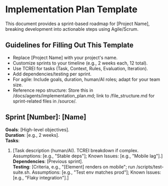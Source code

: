 # Implementation Plan Template

This document provides a sprint-based roadmap for [Project Name], breaking development into actionable steps using Agile/Scrum.

## Guidelines for Filling Out This Template
- Replace [Project Name] with your project's name.
- Customize sprints to your timeline (e.g., 2 weeks each, 12 total).
- Use TCREI for tasks (Task, Context, Rules, Evaluation, Iteration).
- Add dependencies/testing per sprint.
- For agile: Include goals, duration, human/AI roles; adapt for your team size.
- Reference repo structure: Store this in /docs/agents/implementation_plan.md; link to /file_structure.md for sprint-related files in /source/.

## Sprint [Number]: [Name]
**Goals**: [High-level objectives].  
**Duration**: [e.g., 2 weeks].  
**Tasks**:  
1. [Task description (human/AI). TCREI breakdown if complex. Assumptions: [e.g., "Stable deps"]; Known Issues: [e.g., "Mobile lag"].]  
**Dependencies**: [Previous sprint].  
**Testing**: [Criteria, e.g., "[Element] renders on mobile"; run /scripts/test-suite.sh. Assumptions: [e.g., "Test env matches prod"]; Known Issues: [e.g., "Flaky integration"].]